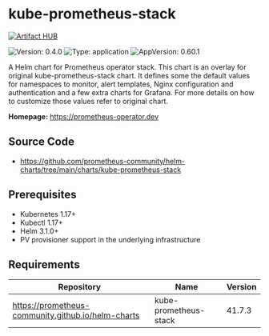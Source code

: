

# kube-prometheus-stack
[![Artifact HUB](https://img.shields.io/endpoint?url=https://artifacthub.io/badge/repository/kube-prometheus-stack)](https://artifacthub.io/packages/helm/radar-base/kube-prometheus-stack)

![Version: 0.4.0](https://img.shields.io/badge/Version-0.4.0-informational?style=flat-square) ![Type: application](https://img.shields.io/badge/Type-application-informational?style=flat-square) ![AppVersion: 0.60.1](https://img.shields.io/badge/AppVersion-0.60.1-informational?style=flat-square)

A Helm chart for Prometheus operator stack. This chart is an overlay for original kube-prometheus-stack chart. It defines some the default values for namespaces to monitor, alert templates, Nginx configuration and authentication and a few extra charts for Grafana. For more details on how to customize those values refer to original chart.

**Homepage:** <https://prometheus-operator.dev>

## Source Code

* <https://github.com/prometheus-community/helm-charts/tree/main/charts/kube-prometheus-stack>

## Prerequisites
* Kubernetes 1.17+
* Kubectl 1.17+
* Helm 3.1.0+
* PV provisioner support in the underlying infrastructure

## Requirements

| Repository | Name | Version |
|------------|------|---------|
| https://prometheus-community.github.io/helm-charts | kube-prometheus-stack | 41.7.3 |
